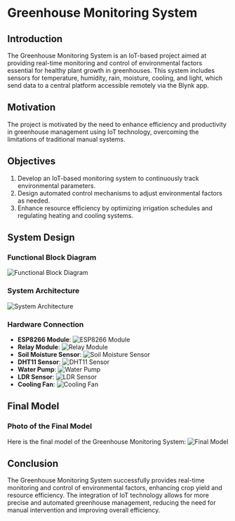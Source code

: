 # Greenhouse Monitoring System

## Introduction
The Greenhouse Monitoring System is an IoT-based project aimed at providing real-time monitoring and control of environmental factors essential for healthy plant growth in greenhouses. This system includes sensors for temperature, humidity, rain, moisture, cooling, and light, which send data to a central platform accessible remotely via the Blynk app.

## Motivation
The project is motivated by the need to enhance efficiency and productivity in greenhouse management using IoT technology, overcoming the limitations of traditional manual systems.

## Objectives
1. Develop an IoT-based monitoring system to continuously track environmental parameters.
2. Design automated control mechanisms to adjust environmental factors as needed.
3. Enhance resource efficiency by optimizing irrigation schedules and regulating heating and cooling systems.

## System Design
### Functional Block Diagram
![Functional Block Diagram](path/to/functional_block_diagram.png)

### System Architecture
![System Architecture](path/to/system_architecture.png)

### Hardware Connection
- **ESP8266 Module**: ![ESP8266 Module](path/to/specifications_of_esp8266_module.png)
- **Relay Module**: ![Relay Module](path/to/specifications_of_relay_module.png)
- **Soil Moisture Sensor**: ![Soil Moisture Sensor](path/to/specifications_of_soil_moisture_sensor.png)
- **DHT11 Sensor**: ![DHT11 Sensor](path/to/specifications_of_dht11_sensor.png)
- **Water Pump**: ![Water Pump](path/to/specifications_of_water_pump.png)
- **LDR Sensor**: ![LDR Sensor](path/to/specifications_of_ldr_sensor.png)
- **Cooling Fan**: ![Cooling Fan](path/to/specifications_of_cooling_fan.png)
  
## Final Model
### Photo of the Final Model
Here is the final model of the Greenhouse Monitoring System:
![Final Model](path/to/final_model_photo.png)

## Conclusion
The Greenhouse Monitoring System successfully provides real-time monitoring and control of environmental factors, enhancing crop yield and resource efficiency. The integration of IoT technology allows for more precise and automated greenhouse management, reducing the need for manual intervention and improving overall efficiency.

  
